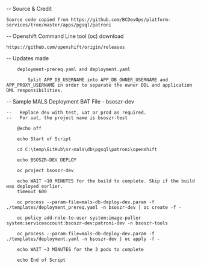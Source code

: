-- Source & Credit

	Source code copied from https://github.com/BCDevOps/platform-services/tree/master/apps/pgsql/patroni

-- Openshift Command Line tool (oc) download

	https://github.com/openshift/origin/releases

-- Updates made

		deployment-prereq.yaml and deployment.yaml 
		
			Split APP_DB_USERNAME into APP_DB_OWNER_USERNAME and APP_PROXY_USERNAME in order to separate the owner DDL and application DML responsibilities. 

-- Sample MALS Deployment BAT File - bsoszr-dev

	--   Replace dev with test, uat or prod as required.
	--   For uat, the project name is bsoszr-test

		@echo off

		echo Start of Script

		cd C:\temp\GitHub\nr-mals\db\pgsql\patroni\openshift

		echo BSOSZR-DEV DEPLOY

		oc project bsoszr-dev

		echo WAIT ~10 MINUTES for the build to complete. Skip if the build was deployed earlier.
		timeout 600
			
		oc process --param-file=mals-db-deploy-dev.param -f ./templates/deployment_prereq.yaml -n bsoszr-dev | oc create -f -
		 
		oc policy add-role-to-user system:image-puller system:serviceaccount:bsoszr-dev:patroni-dev -n bsoszr-tools

		oc process --param-file=mals-db-deploy-dev.param -f ./templates/deployment.yaml -n bsoszr-dev | oc apply -f -

		echo WAIT ~3 MINUTES for the 3 pods to complete

		echo End of Script